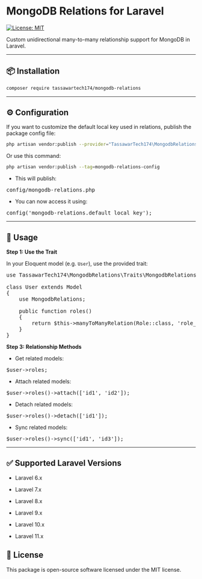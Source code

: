 # MongoDB Relations for Laravel

[![License: MIT](https://img.shields.io/badge/License-MIT-blue.svg)](LICENSE)

Custom unidirectional many-to-many relationship support for MongoDB in Laravel.

---

## 📦 Installation

```bash
composer require tassawartech174/mongodb-relations

```
---

## ⚙️ Configuration

If you want to customize the default local key used in relations, publish the package config file:

```bash
php artisan vendor:publish --provider="TassawarTech174\MongodbRelations\MongodbRelationsServiceProvider" --tag=mongodb-relations-config

```
Or use this command:

```bash
php artisan vendor:publish --tag=mongodb-relations-config

```

- This will publish:

<pre>
config/mongodb-relations.php
</pre>

- You can now access it using:

<pre>
config('mongodb-relations.default_local_key');
</pre>

---

## 🚀 Usage

**Step 1: Use the Trait**

In your Eloquent model (e.g. `User`), use the provided trait:

<!-- - `<code>` is inline, not block-level
- Doesn't render multiline code or syntax highlighting
- GitHub Markdown prefers triple backticks (` ```php `)

---

Would you like me to help format other sections like `Usage` or `API` in this same style? -->

<pre>
use TassawarTech174\MongodbRelations\Traits\MongodbRelations;

class User extends Model
{
    use MongodbRelations;

    public function roles()
    {
        return $this->manyToManyRelation(Role::class, 'role_ids');
    }
}
</pre>

**Step 3: Relationship Methods**

- Get related models:

<pre>
$user->roles;
</pre>

- Attach related models:

<pre>
$user->roles()->attach(['id1', 'id2']);
</pre>

- Detach related models:

<pre>
$user->roles()->detach(['id1']);
</pre>

- Sync related models:

<pre>
$user->roles()->sync(['id1', 'id3']);
</pre>

---

## ✅ Supported Laravel Versions

- Laravel 6.x

- Laravel 7.x

- Laravel 8.x

- Laravel 9.x

- Laravel 10.x

- Laravel 11.x

## 🔐 License

This package is open-source software licensed under the MIT license.

